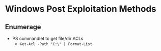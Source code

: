 # Windows Post Exploitation Methods

## Enumerage
- PS commandlet to get file/dir ACLs
    - `Get-Acl -Path "C:\" | Format-List`